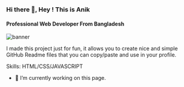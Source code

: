 ### Hi there 👋, Hey ! This is Anik
#### Professional Web Developer From Bangladesh
![banner](https://github.com/user-attachments/assets/fc6522e9-217a-47c5-898e-ff14d6aac8a1)

I made this project just for fun, it allows you to create nice and simple GitHub Readme files that you can copy/paste and use in your profile.

Skills: HTML/CSS/JAVASCRIPT

- 🔭 I’m currently working on this page. 




